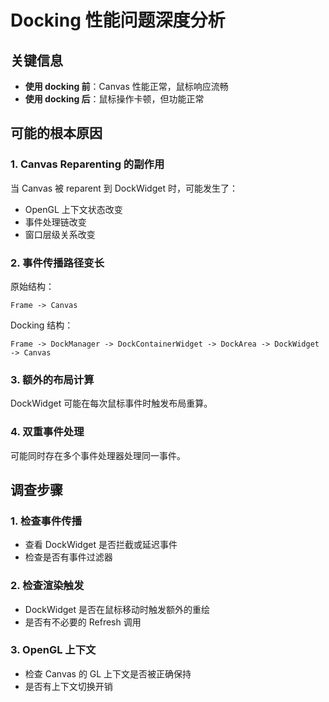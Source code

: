 # Docking 性能问题深度分析

## 关键信息
- **使用 docking 前**：Canvas 性能正常，鼠标响应流畅
- **使用 docking 后**：鼠标操作卡顿，但功能正常

## 可能的根本原因

### 1. Canvas Reparenting 的副作用
当 Canvas 被 reparent 到 DockWidget 时，可能发生了：
- OpenGL 上下文状态改变
- 事件处理链改变
- 窗口层级关系改变

### 2. 事件传播路径变长
原始结构：
```
Frame -> Canvas
```

Docking 结构：
```
Frame -> DockManager -> DockContainerWidget -> DockArea -> DockWidget -> Canvas
```

### 3. 额外的布局计算
DockWidget 可能在每次鼠标事件时触发布局重算。

### 4. 双重事件处理
可能同时存在多个事件处理器处理同一事件。

## 调查步骤

### 1. 检查事件传播
- 查看 DockWidget 是否拦截或延迟事件
- 检查是否有事件过滤器

### 2. 检查渲染触发
- DockWidget 是否在鼠标移动时触发额外的重绘
- 是否有不必要的 Refresh 调用

### 3. OpenGL 上下文
- 检查 Canvas 的 GL 上下文是否被正确保持
- 是否有上下文切换开销